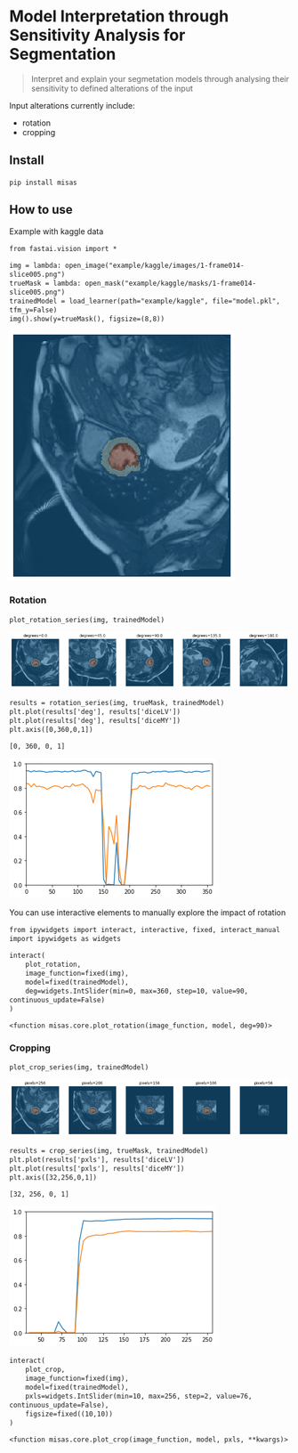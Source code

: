 # Model Interpretation through Sensitivity Analysis for Segmentation
> Interpret and explain your segmetation models through analysing their sensitivity to defined alterations of the input


Input alterations currently include:
 - rotation
 - cropping

## Install

`pip install misas`

## How to use

Example with kaggle data

```
from fastai.vision import *
```

```
img = lambda: open_image("example/kaggle/images/1-frame014-slice005.png")
trueMask = lambda: open_mask("example/kaggle/masks/1-frame014-slice005.png")
trainedModel = load_learner(path="example/kaggle", file="model.pkl", tfm_y=False)
img().show(y=trueMask(), figsize=(8,8))
```


![png](docs/images/output_6_0.png)


### Rotation

```
plot_rotation_series(img, trainedModel)
```


![png](docs/images/output_8_0.png)


```
results = rotation_series(img, trueMask, trainedModel)
plt.plot(results['deg'], results['diceLV'])
plt.plot(results['deg'], results['diceMY'])
plt.axis([0,360,0,1])
```

    





    [0, 360, 0, 1]




![png](docs/images/output_9_2.png)


You can use interactive elements to manually explore the impact of rotation

```
from ipywidgets import interact, interactive, fixed, interact_manual
import ipywidgets as widgets
```

```
interact(
    plot_rotation,
    image_function=fixed(img),
    model=fixed(trainedModel),
    deg=widgets.IntSlider(min=0, max=360, step=10, value=90, continuous_update=False)
)
```




    <function misas.core.plot_rotation(image_function, model, deg=90)>



### Cropping

```
plot_crop_series(img, trainedModel)
```


![png](docs/images/output_14_0.png)


```
results = crop_series(img, trueMask, trainedModel)
plt.plot(results['pxls'], results['diceLV'])
plt.plot(results['pxls'], results['diceMY'])
plt.axis([32,256,0,1])
```

    





    [32, 256, 0, 1]




![png](docs/images/output_15_2.png)


```
interact(
    plot_crop,
    image_function=fixed(img),
    model=fixed(trainedModel),
    pxls=widgets.IntSlider(min=10, max=256, step=2, value=76, continuous_update=False),
    figsize=fixed((10,10))
)
```




    <function misas.core.plot_crop(image_function, model, pxls, **kwargs)>


